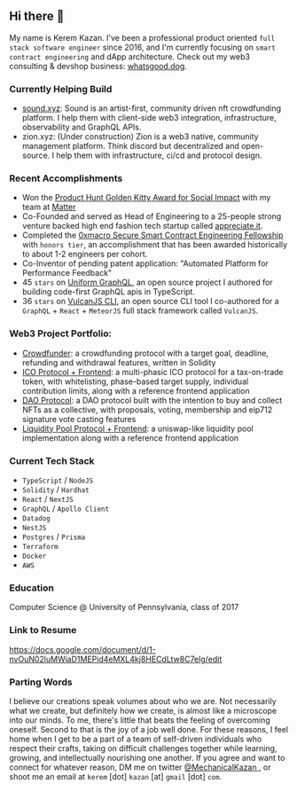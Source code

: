 ## Hi there 👋

My name is Kerem Kazan. I've been a professional product oriented `full stack software engineer` since 2016, and I'm currently focusing on `smart contract engineering` and dApp architecture. Check out my web3 consulting & devshop business: [whatsgood.dog](https://whatsgood.dog).

### Currently Helping Build

- [sound.xyz](https://www.sound.xyz): Sound is an artist-first, community driven nft crowdfunding platform. I help them with client-side web3 integration, infrastructure, observability and GraphQL APIs.
- zion.xyz: (Under construction) Zion is a web3 native, community management platform. Think discord but decentralized and open-source. I help them with infrastructure, ci/cd and protocol design.

### Recent Accomplishments

- Won the [Product Hunt Golden Kitty Award for Social Impact](https://www.producthunt.com/products/matter) with my team at [Matter](https://matterapp.com)
- Co-Founded and served as Head of Engineering to a 25-people strong venture backed high end fashion tech startup called [appreciate.it](https://appreciate.it).
- Completed the [0xmacro Secure Smart Contract Engineering Fellowship](https://0xmacro.com/engineering-fellowship) with `honors tier`, an accomplishment that has been awarded historically to about 1-2 engineers per cohort. 
- Co-Inventor of pending patent application: "Automated Platform for Performance Feedback"
- 45 `stars` on [Uniform GraphQL](https://uniform-graphql.whatsgood.dog/), an open source project I authored for building code-first GraphQL apis in TypeScript.
- 36 `stars` on [VulcanJS CLI](https://github.com/VulcanJS/vulcanjs-cli), an open source CLI tool I co-authored for a `GraphQL` + `React` + `MeteorJS` full stack framework called `VulcanJS`.

### Web3 Project Portfolio:

- [Crowdfunder](https://github.com/mechanical-turk/solidity-crowdfund): a crowdfunding protocol with a target goal, deadline, refunding and withdrawal features, written in Solidity
- [ICO Protocol + Frontend](https://github.com/mechanical-turk/solidity-ico): a multi-phasic ICO protocol for a tax-on-trade token, with whitelisting, phase-based target supply, individual contribution limits, along with a reference frontend application
- [DAO Protocol](https://github.com/mechanical-turk/solidity-collector-dao): a DAO protocol built with the intention to buy and collect NFTs as a collective, with proposals, voting, membership and eip712 signature vote casting features
- [Liquidity Pool Protocol + Frontend](https://github.com/mechanical-turk/solidity-lp): a uniswap-like liquidity pool implementation along with a reference frontend application

### Current Tech Stack

- `TypeScript` / `NodeJS`
- `Solidity` / `Hardhat`
- `React` / `NextJS`
- `GraphQL` / `Apollo Client`
- `Datadog`
- `NestJS`
- `Postgres` / `Prisma`
- `Terraform`
- `Docker`
- `AWS`

### Education

Computer Science @ University of Pennsylvania, class of 2017

### Link to Resume

https://docs.google.com/document/d/1-nvOuN02luMWiaD1MEPid4eMXL4kj8HECdLtw8C7elg/edit

### Parting Words

I believe our creations speak volumes about who we are. Not necessarily what we create, but definitely how we create, is almost like a microscope into our minds. To me, there's little that beats the feeling of overcoming oneself. Second to that is the joy of a job well done. For these reasons, I feel home when I get to be a part of a team of self-driven individuals who respect their crafts, taking on difficult challenges together while learning, growing, and intellectually nourishing one another. If you agree and want to connect for whatever reason, DM me on twitter [@MechanicalKazan
](https://twitter.com/MechanicalKazan), or shoot me an email at `kerem` [dot] `kazan` [at] `gmail` [dot] `com`.
